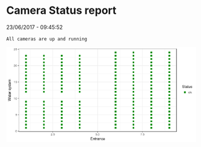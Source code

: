 Camera Status report
================
23/06/2017 - 09:45:52

    All cameras are up and running

![](camreport_files/figure-markdown_github/unnamed-chunk-2-1.png)
